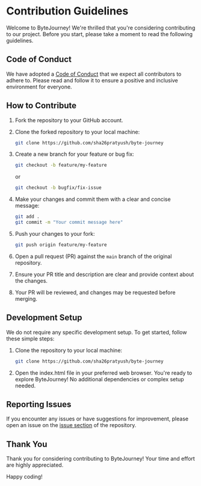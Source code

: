 # Contribution Guidelines

Welcome to ByteJourney! We're thrilled that you're considering contributing to our project. Before you start, please take a moment to read the following guidelines.

## Code of Conduct

We have adopted a [Code of Conduct](./CODE_OF_CONDUCT.md) that we expect all contributors to adhere to. Please read and follow it to ensure a positive and inclusive environment for everyone.

## How to Contribute

1. Fork the repository to your GitHub account.
2. Clone the forked repository to your local machine:

    ```bash
    git clone https://github.com/sha26pratyush/byte-journey
    ```

3. Create a new branch for your feature or bug fix:

    ```bash
    git checkout -b feature/my-feature
    ```

    or

    ```bash
    git checkout -b bugfix/fix-issue
    ```

4. Make your changes and commit them with a clear and concise message:

    ```bash
    git add .
    git commit -m "Your commit message here"
    ```

5. Push your changes to your fork:

    ```bash
    git push origin feature/my-feature
    ```

6. Open a pull request (PR) against the `main` branch of the original repository.

7. Ensure your PR title and description are clear and provide context about the changes.

8. Your PR will be reviewed, and changes may be requested before merging.

## Development Setup

We do not require any specific development setup. To get started, follow these simple steps:

1. Clone the repository to your local machine:
    ```bash
    git clone https://github.com/sha26pratyush/byte-journey
    ```

2. Open the index.html file in your preferred web browser.
    You're ready to explore ByteJourney! No additional dependencies or complex setup needed.

## Reporting Issues

If you encounter any issues or have suggestions for improvement, please open an issue on the [issue section](https://github.com/sha26pratyush/byte-journey/issues) of the repository.

## Thank You
Thank you for considering contributing to ByteJourney! Your time and effort are highly appreciated.

Happy coding!